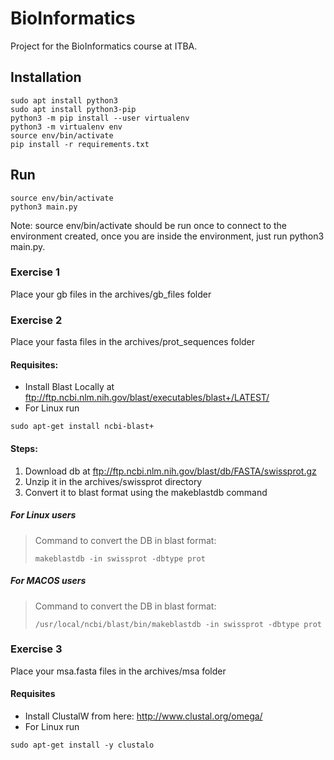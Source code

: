 # BioInformatics

Project for the BioInformatics course at ITBA.

## Installation 
```
sudo apt install python3
sudo apt install python3-pip
python3 -m pip install --user virtualenv
python3 -m virtualenv env
source env/bin/activate
pip install -r requirements.txt
```
## Run
```
source env/bin/activate
python3 main.py
```
Note: source env/bin/activate should be run once to connect
to the environment created, once you are inside the environment, just run
python3 main.py.
 
### Exercise 1
Place your gb files in the archives/gb_files folder

### Exercise 2
Place your fasta files in the archives/prot_sequences folder

#### Requisites:
- Install Blast Locally at ftp://ftp.ncbi.nlm.nih.gov/blast/executables/blast+/LATEST/
- For Linux run
```
sudo apt-get install ncbi-blast+
```
#### Steps:
1. Download db at ftp://ftp.ncbi.nlm.nih.gov/blast/db/FASTA/swissprot.gz 
2. Unzip it in the archives/swissprot directory
3. Convert it to blast format using the makeblastdb command


##### For Linux users
>Command to convert the DB in blast format:
> ```
> makeblastdb -in swissprot -dbtype prot
> ```

##### For MACOS users
>Command to convert the DB in blast format:
> ```
> /usr/local/ncbi/blast/bin/makeblastdb -in swissprot -dbtype prot
> ```

### Exercise 3
Place your msa.fasta files in the archives/msa folder

#### Requisites
- Install ClustalW from here:  http://www.clustal.org/omega/
- For Linux run
```
sudo apt-get install -y clustalo 
```